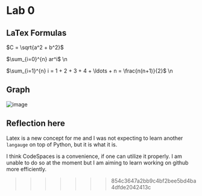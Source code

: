 # Lab 0

## LaTex Formulas

$C = \sqrt{a^2 + b^2}$ 

$\sum_{i=0}^{n} ar^i$ \n

$\sum_{i=1}^{n} i = 1 + 2 + 3 + 4 + \ldots + n = \frac{n(n+1)}{2}$ \n

## Graph
![image](https://github.com/seneca-dsa456-f23/labs-ygumusseneca/assets/97633311/103b8085-c99f-4bb1-a6b6-5a100acd14c8)

## Reflection here

Latex is a new concept for me and I was not expecting to learn another `langauge` on top of Python, but it is what it is. 

I think CodeSpaces is a convenience, if one can utilize it properly. I am unable to do so at the moment but I am aiming to learn working on github more efficiently.

>>>>>>> 854c3647a2bb9c4bf2bee5bd4ba4dfde2042413c